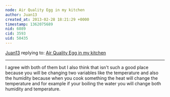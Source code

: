 ```yaml
---
node: Air Quality Egg in my kitchen
author: Juan13
created_at: 2013-02-28 18:21:29 +0000
timestamp: 1362075689
nid: 6089
cid: 3593
uid: 50435
---
```




[Juan13](../profile/Juan13) replying to: [Air Quality Egg in my kitchen](../notes/britney13/2-21-2013/air-quality-egg-my-kitchen)

----
I agree with both of them but I also think that isn't such a good place because you will be changing two variables like the temperature and also the humidity because when you cook something the heat will change the temperature and for example if your boiling the water you will change both humidity and temperature.  